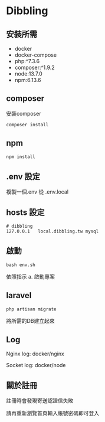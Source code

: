 # Dibbling

## 安裝所需
- docker
- docker-compose
- php:^7.3.6
- composer:^1.9.2
- node:13.7.0
- npm:6.13.6

## composer

安裝composer

```bash
composer install
```

## npm

```bash
npm install
```

## .env 設定

複製一個.env 從 .env.local

## hosts 設定

```
# dibbling
127.0.0.1   local.dibbling.tw mysql
```

## 啟動

```
bash env.sh
```
依照指示 a. 啟動專案

## laravel

```
php artisan migrate
```
將所需的DB建立起來

## Log

Nginx log: docker/nginx

Socket log: docker/node

## 關於註冊

註冊時會發現寄送認證信失敗

請再重新瀏覽首頁輸入帳號密碼即可登入
